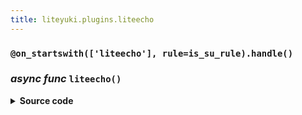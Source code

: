 ```yaml
---
title: liteyuki.plugins.liteecho
---
```

### `@on_startswith(['liteecho'], rule=is_su_rule).handle()`
### *async func* `liteecho()`


<details>
<summary> <b>Source code</b> </summary>

```python
@on_startswith(['liteecho'], rule=is_su_rule).handle()
async def liteecho(event: MessageEvent):
    event.reply(event.raw_message.strip()[8:].strip())
```
</details>

